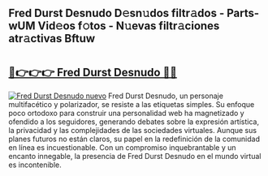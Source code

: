 ## Fred Durst Desnudo D𝚎sn𝚞dos filtr𝚊dos - Parts-wUM Vid𝚎os f𝚘tos - N𝚞evas filtr𝚊ciones atr𝚊ctivas Bftuw

# <h2><a href="http://mb74uh.tromn.icu/?c=Fred+Durst+Desnudo">🔗👉👉👉 Fred Durst Desnudo 🔗🔗</a></h2>

[![Fred Durst Desnudo nuevo](https://i.imgur.com/pEAQMta.gif)](http://mb74uh.tromn.icu/?c=Fred+Durst+Desnudo)
Fred Durst Desnudo, un personaje multifacético y polarizador, se resiste a las etiquetas simples. Su enfoque poco ortodoxo para construir una personalidad web ha magnetizado y ofendido a los seguidores, generando debates sobre la expresión artística, la privacidad y las complejidades de las sociedades virtuales. Aunque sus planes futuros no están claros, su papel en la redefinición de la comunidad en línea es incuestionable. Con un compromiso inquebrantable y un encanto innegable, la presencia de Fred Durst Desnudo en el mundo virtual es incontenible.
